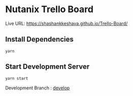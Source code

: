 # Nutanix Trello Board

Live URL: https://shashankkeshava.github.io/Trello-Board/

## Install Dependencies
`yarn`

## Start Development Server

`yarn start`

Development Branch : [develop](https://github.com/shashankKeshava/Trello-Board/tree/develop)

